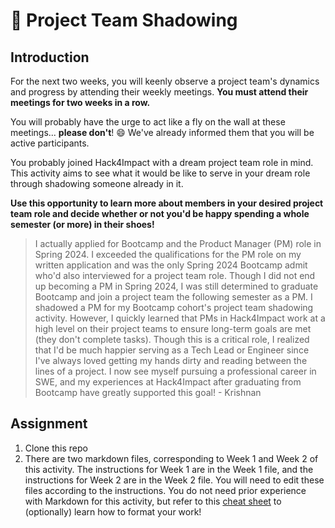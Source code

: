 # 👥 Project Team Shadowing

## Introduction
For the next two weeks, you will keenly observe a project team's dynamics and progress by attending their weekly meetings. **You must attend their meetings for two weeks in a row.**

You will probably have the urge to act like a fly on the wall at these meetings... **please don't**! 😄 We've already informed them that you will be active participants.

You probably joined Hack4Impact with a dream project team role in mind. This activity aims to see what it would be like to serve in your dream role through shadowing someone already in it. 

**Use this opportunity to learn more about members in your desired project team role and decide whether or not you'd be happy spending a whole semester (or more) in their shoes!**

> I actually applied for Bootcamp and the Product Manager (PM) role in Spring 2024. I exceeded the qualifications for the PM role on my written application and was the only Spring 2024 Bootcamp admit who'd also interviewed for a project team role. Though I did not end up becoming a PM in Spring 2024, I was still determined to graduate Bootcamp and join a project team the following semester as a PM. I shadowed a PM for my Bootcamp cohort's project team shadowing activity. However, I quickly learned that PMs in Hack4Impact work at a high level on their project teams to ensure long-term goals are met (they don't complete tasks). Though this is a critical role, I realized that I'd be much happier serving as a Tech Lead or Engineer since I've always loved getting my hands dirty and reading between the lines of a project. I now see myself pursuing a professional career in SWE, and my experiences at Hack4Impact after graduating from Bootcamp have greatly supported this goal! - Krishnan

## Assignment
1. Clone this repo
2. There are two markdown files, corresponding to Week 1 and Week 2 of this activity. The instructions for Week 1 are in the Week 1 file, and the instructions for Week 2 are in the Week 2 file. You will need to edit these files according to the instructions. You do not need prior experience with Markdown for this activity, but refer to this [cheat sheet](https://www.markdownguide.org/cheat-sheet/) to (optionally) learn how to format your work!



